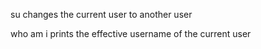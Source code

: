 su changes the current user to another user

who am i prints the effective username of the current user
